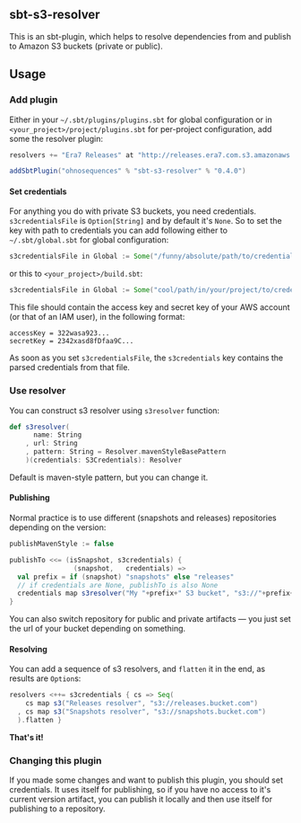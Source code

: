 ## sbt-s3-resolver

This is an sbt-plugin, which helps to resolve dependencies from and publish to Amazon S3 buckets (private or public).

## Usage

### Add plugin

Either in your `~/.sbt/plugins/plugins.sbt` for global configuration or in `<your_project>/project/plugins.sbt` for per-project configuration, add some the resolver plugin:

```scala
resolvers += "Era7 Releases" at "http://releases.era7.com.s3.amazonaws.com"

addSbtPlugin("ohnosequences" % "sbt-s3-resolver" % "0.4.0")
```

#### Set credentials

For anything you do with private S3 buckets, you need credentials. `s3credentialsFile` is `Option[String]` and by default it's `None`. So to set the key with path to credentials you can add following either to `~/.sbt/global.sbt` for global configuration:

```scala
s3credentialsFile in Global := Some("/funny/absolute/path/to/credentials.properties")
```

or this to `<your_project>/build.sbt`:

```scala
s3credentialsFile in Global := Some("cool/path/in/your/project/to/credentials.properties")
```

This file should contain the access key and secret key of your AWS account (or that of an IAM user), in the following format:

```
accessKey = 322wasa923...
secretKey = 2342xasd8fDfaa9C...
```

As soon as you set `s3credentialsFile`, the `s3credentials` key contains the parsed credentials from that file.

### Use resolver

You can construct s3 resolver using `s3resolver` function:

```scala
def s3resolver(
      name: String
    , url: String
    , pattern: String = Resolver.mavenStyleBasePattern
    )(credentials: S3Credentials): Resolver
```

Default is maven-style pattern, but you can change it.

#### Publishing

Normal practice is to use different (snapshots and releases) repositories depending on the version:

```scala
publishMavenStyle := false

publishTo <<= (isSnapshot, s3credentials) { 
                (snapshot,   credentials) => 
  val prefix = if (snapshot) "snapshots" else "releases"
  // if credentials are None, publishTo is also None
  credentials map s3resolver("My "+prefix+" S3 bucket", "s3://"+prefix+".cool.bucket.com")
}
```

You can also switch repository for public and private artifacts — you just set the url of your bucket depending on something.

#### Resolving

You can add a sequence of s3 resolvers, and `flatten` it in the end, as results are `Option`s:

```scala
resolvers <++= s3credentials { cs => Seq(
    cs map s3("Releases resolver", "s3://releases.bucket.com")
  , cs map s3("Snapshots resolver", "s3://snapshots.bucket.com")
  ).flatten }
```

**That's it!**


### Changing this plugin

If you made some changes and want to publish this plugin, you should set credentials. It uses itself for publishing, so if you have no access to it's current version artifact, you can publish it locally and then use itself for publishing to a repository.
